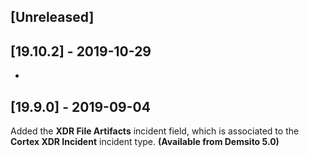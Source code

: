 ## [Unreleased]


## [19.10.2] - 2019-10-29
- 

## [19.9.0] - 2019-09-04
Added the **XDR File Artifacts** incident field, which is associated to the **Cortex XDR Incident** incident type. **(Available from Demsito 5.0)**
